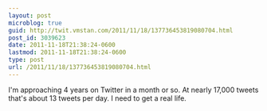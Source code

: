 ```yaml
---
layout: post
microblog: true
guid: http://twit.vmstan.com/2011/11/18/137736453819080704.html
post_id: 3039623
date: 2011-11-18T21:38:24-0600
lastmod: 2011-11-18T21:38:24-0600
type: post
url: /2011/11/18/137736453819080704.html
---
```

I'm approaching 4 years on Twitter in a month or so. At nearly 17,000 tweets that's about 13 tweets per day. I need to get a real life.

